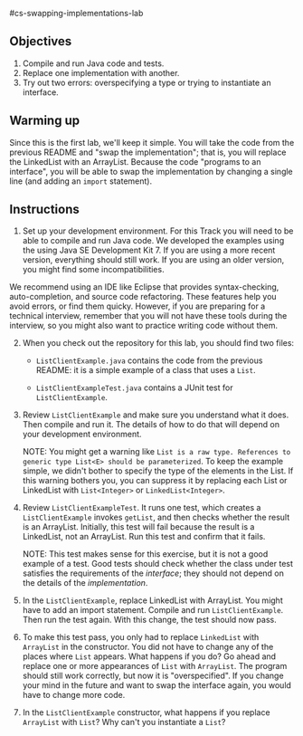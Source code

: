 #cs-swapping-implementations-lab

## Objectives

1.  Compile and run Java code and tests.
2.  Replace one implementation with another.
3.  Try out two errors: overspecifying a type or trying to instantiate an interface.


## Warming up

Since this is the first lab, we'll keep it simple.  You will take the code from the previous README and "swap the implementation"; that is, you will replace the LinkedList with an ArrayList.  Because the code "programs to an interface", you will be able to swap the implementation by changing a single line (and adding an `import` statement).


## Instructions


1.  Set up your development environment.  For this Track you will need to be able to compile and run Java code.  We developed the examples using the using Java SE Development Kit 7. If you are using a more recent version, everything should still work.  If you are using an older version, you might find some incompatibilities.

We recommend using an IDE like Eclipse that provides syntax-checking, auto-completion, and source code refactoring.  These features help you avoid errors, or find them quicky.  However, if you are preparing for a technical interview, remember that you will not have these tools during the interview, so you might also want to practice writing code without them.

[//]: # (TODO: More details here about compiling and running the examples.)

2.  When you check out the repository for this lab, you should find two files:

    *  `ListClientExample.java` contains the code from the previous README: it is a simple example of a class that uses a `List`.

    *  `ListClientExampleTest.java` contains a JUnit test for `ListClientExample`. 


3.  Review `ListClientExample` and make sure you understand what it does.  Then compile and run it.  The details of how to do that will depend on your development environment.

    NOTE: You might get a warning like `List is a raw type. References to generic type List<E> should be parameterized`.  To keep the example simple, we didn't bother to specify the type of the elements in the List.  If this warning bothers you, you can suppress it by replacing each List or LinkedList with `List<Integer>` or `LinkedList<Integer>`.


4.  Review `ListClientExampleTest`.  It runs one test, which creates a `ListClientExample` invokes `getList`, and then checks whether the result is an ArrayList.  Initially, this test will fail because the result is a LinkedList, not an ArrayList.  Run this test and confirm that it fails.

    NOTE: This test makes sense for this exercise, but it is not a good example of a test.  Good tests should check whether the class under test satisfies the requirements of the *interface*; they should not depend on the details of the *implementation*.


5.  In the `ListClientExample`, replace LinkedList with ArrayList.  You might have to add an import statement.  Compile and run `ListClientExample`.  Then run the test again.  With this change, the test should now pass.


6.  To make this test pass, you only had to replace `LinkedList` with `ArrayList` in the constructor.  You did not have to change any of the places where `List` appears.  What happens if you do?  Go ahead and replace one or more appearances of `List` with `ArrayList`.  The program should still work correctly, but now it is "overspecified".  If you change your mind in the future and want to swap the interface again, you would have to change more code.


7.  In the `ListClientExample` constructor, what happens if you replace `ArrayList` with `List`?  Why can't you instantiate a `List`?

